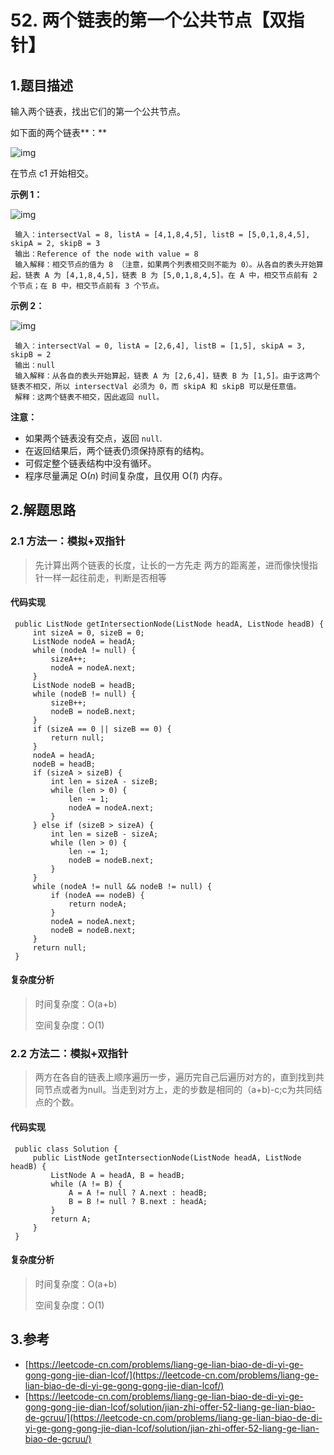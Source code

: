 # 52. 两个链表的第一个公共节点【双指针】

## 1.题目描述

输入两个链表，找出它们的第一个公共节点。

如下面的两个链表**：**

![img](file:///Users/chenmin/Blog/source/images/160_statement.png?lastModify=1629096271)

在节点 c1 开始相交。

**示例 1：**

![img](file:///Users/chenmin/Blog/source/images/160_example_1.png?lastModify=1629096271)

```text
 输入：intersectVal = 8, listA = [4,1,8,4,5], listB = [5,0,1,8,4,5], skipA = 2, skipB = 3
 输出：Reference of the node with value = 8
 输入解释：相交节点的值为 8 （注意，如果两个列表相交则不能为 0）。从各自的表头开始算起，链表 A 为 [4,1,8,4,5]，链表 B 为 [5,0,1,8,4,5]。在 A 中，相交节点前有 2 个节点；在 B 中，相交节点前有 3 个节点。
```

**示例 2：**

![img](file:///Users/chenmin/Blog/source/images/160_example_3.png?lastModify=1629096271)

```text
 输入：intersectVal = 0, listA = [2,6,4], listB = [1,5], skipA = 3, skipB = 2
 输出：null
 输入解释：从各自的表头开始算起，链表 A 为 [2,6,4]，链表 B 为 [1,5]。由于这两个链表不相交，所以 intersectVal 必须为 0，而 skipA 和 skipB 可以是任意值。
 解释：这两个链表不相交，因此返回 null。
```

**注意：**

* 如果两个链表没有交点，返回 `null`.
* 在返回结果后，两个链表仍须保持原有的结构。
* 可假定整个链表结构中没有循环。
* 程序尽量满足 O\(_n_\) 时间复杂度，且仅用 O\(_1_\) 内存。

## 2.解题思路

### 2.1 方法一：模拟+双指针

> 先计算出两个链表的长度，让长的一方先走 两方的距离差，进而像快慢指针一样一起往前走，判断是否相等

#### 代码实现

```text
 public ListNode getIntersectionNode(ListNode headA, ListNode headB) {
     int sizeA = 0, sizeB = 0;
     ListNode nodeA = headA;
     while (nodeA != null) {
         sizeA++;
         nodeA = nodeA.next;
     }
     ListNode nodeB = headB;
     while (nodeB != null) {
         sizeB++;
         nodeB = nodeB.next;
     }
     if (sizeA == 0 || sizeB == 0) {
         return null;
     }
     nodeA = headA;
     nodeB = headB;
     if (sizeA > sizeB) {
         int len = sizeA - sizeB;
         while (len > 0) {
             len -= 1;
             nodeA = nodeA.next;
         }
     } else if (sizeB > sizeA) {
         int len = sizeB - sizeA;
         while (len > 0) {
             len -= 1;
             nodeB = nodeB.next;
         }
     }
     while (nodeA != null && nodeB != null) {
         if (nodeA == nodeB) {
             return nodeA;
         }
         nodeA = nodeA.next;
         nodeB = nodeB.next;
     }
     return null;
 }
```

#### 复杂度分析

> 时间复杂度：O\(a+b\)
>
> 空间复杂度：O\(1\)

### 2.2 方法二：模拟+双指针

> 两方在各自的链表上顺序遍历一步，遍历完自己后遍历对方的，直到找到共同节点或者为null。当走到对方上，走的步数是相同的（a+b\)-c;c为共同结点的个数。

#### 代码实现

```text
 public class Solution {
     public ListNode getIntersectionNode(ListNode headA, ListNode headB) {
         ListNode A = headA, B = headB;
         while (A != B) {
             A = A != null ? A.next : headB;
             B = B != null ? B.next : headA;
         }
         return A;
     }
 }
```

#### 复杂度分析

> 时间复杂度：O\(a+b\)
>
> 空间复杂度：O\(1\)

## 3.参考

* [https://leetcode-cn.com/problems/liang-ge-lian-biao-de-di-yi-ge-gong-gong-jie-dian-lcof/](https://leetcode-cn.com/problems/liang-ge-lian-biao-de-di-yi-ge-gong-gong-jie-dian-lcof/)
* [https://leetcode-cn.com/problems/liang-ge-lian-biao-de-di-yi-ge-gong-gong-jie-dian-lcof/solution/jian-zhi-offer-52-liang-ge-lian-biao-de-gcruu/](https://leetcode-cn.com/problems/liang-ge-lian-biao-de-di-yi-ge-gong-gong-jie-dian-lcof/solution/jian-zhi-offer-52-liang-ge-lian-biao-de-gcruu/)

